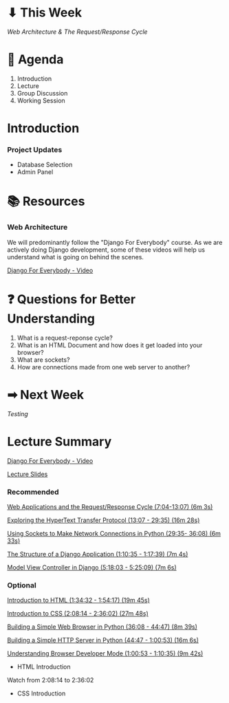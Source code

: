 # ⬇ This Week
_Web Architecture & The Request/Response Cycle_

# 📖 Agenda
1. Introduction
2. Lecture
3. Group Discussion
4. Working Session

# Introduction
### Project Updates
* Database Selection
* Admin Panel

# 📚 Resources
### Web Architecture
We will predominantly follow the "Django For Everybody" course. As we are actively doing Django development, some of these videos will help us understand what is going on behind the scenes.

[Django For Everybody - Video](https://youtu.be/o0XbHvKxw7Y)

# ❓ Questions for Better Understanding
1. What is a request-reponse cycle?
2. What is an HTML Document and how does it get loaded into your browser?
3. What are sockets?
4. How are connections made from one web server to another?
   
# ➡ Next Week
_Testing_

# Lecture Summary
[Django For Everybody - Video](https://youtu.be/o0XbHvKxw7Y)

[Lecture Slides](https://docs.google.com/presentation/d/1liiQgBrOJFQp7Nb8e4WbxUzctA6_OxFnQxg3P4qkphQ/edit?usp=sharing)

### Recommended
[Web Applications and the Request/Response Cycle (7:04-13:07) (6m 3s)](https://youtu.be/o0XbHvKxw7Y?t=425)

[Exploring the HyperText Transfer Protocol (13:07 - 29:35) (16m 28s)](https://youtu.be/o0XbHvKxw7Y?t=792)

[Using Sockets to Make Network Connections in Python (29:35- 36:08) (6m 33s)](https://youtu.be/o0XbHvKxw7Y?t=1779)

[The Structure of a Django Application (1:10:35 - 1:17:39) (7m 4s)](https://youtu.be/o0XbHvKxw7Y?t=4243)

[Model View Controller in Django (5:18:03 - 5:25:09) (7m 6s)](https://youtu.be/o0XbHvKxw7Y?t=19103)


### Optional

[Introduction to HTML (1:34:32 - 1:54:17) (19m 45s)](https://youtu.be/o0XbHvKxw7Y?t=5680)

[Introduction to CSS (2:08:14 - 2:36:02) (27m 48s)](https://youtu.be/o0XbHvKxw7Y?t=7703)

[Building a Simple Web Browser in Python (36:08 - 44:47) (8m 39s)](https://youtu.be/o0XbHvKxw7Y?t=2172)

[Building a Simple HTTP Server in Python (44:47 - 1:00:53) (16m 6s)](https://youtu.be/o0XbHvKxw7Y?t=2691)

[Understanding Browser Developer Mode (1:00:53 - 1:10:35) (9m 42s)](https://youtu.be/o0XbHvKxw7Y?t=3658)




* HTML Introduction


Watch from 2:08:14 to 2:36:02
* CSS Introduction
